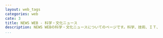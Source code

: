 ```yaml
---
layout: web_tags
categories: web
cate: 3
title: NEWS WEB - 科学・文化ニュース
description: NEWS WEBの科学・文化ニュースについてのページです。科学、技術、ＩＴ、ネット、医療、原発や、文化・芸能・エンタメにかかわる最新のニュースならこちら。
...
```

